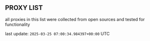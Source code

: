 ## PROXY LIST

all proxies in this list were collected from open sources and tested for functionality

last update: `2025-03-25 07:00:34.984397+00:00` UTC